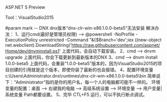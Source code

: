 ASP.NET 5 Preview

Tool：VisualStudio2015

#param mark -- DNX dnx版本“dnx-clr-win-x86.1.0.0-beta5”无法安装
解决办法：
1、运行cmd(最好是管理员权限) --> 
@powershell -NoProfile -ExecutionPolicy unrestricted -Command "&{$Branch='dev';iex ((new-object net.webclient).DownloadString('https://raw.githubusercontent.com/aspnet/Home/dev/dnvminstall.ps1'
上面代码，会自动下载安装。
2、cmd -->
dnvm upgrade
上面代码，你会下载更新到最新版本的DNX
3、cmd -->
dnvm install 1.0.0-beta5
上面代码，会重装“1.0.0-beta5”版本的，因为VisualStudio2015的项目创建的引用就是这个版本，即使你装了最新的也会报错。
4、配置环境变量
c:\Users\Administrator\.dnx\runtimes\dnx-clr-win-x86.1.0.0-beta5\bin
简单说下：“Administrator”指的是你的用户名，每一个人的电脑都可能不一样的。
环境变量的配置：桌面 --> 右键我的电脑 --> 高级系统设置 --> 环境变量 --> 用户变量|系统变量 Path都要设置。
5、完毕 CTL+F5 运行，可以不执行断点调试。

